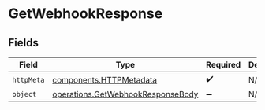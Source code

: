 # GetWebhookResponse


## Fields

| Field                                                                                  | Type                                                                                   | Required                                                                               | Description                                                                            |
| -------------------------------------------------------------------------------------- | -------------------------------------------------------------------------------------- | -------------------------------------------------------------------------------------- | -------------------------------------------------------------------------------------- |
| `httpMeta`                                                                             | [components.HTTPMetadata](../../models/components/httpmetadata.md)                     | :heavy_check_mark:                                                                     | N/A                                                                                    |
| `object`                                                                               | [operations.GetWebhookResponseBody](../../models/operations/getwebhookresponsebody.md) | :heavy_minus_sign:                                                                     | N/A                                                                                    |